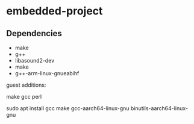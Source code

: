 # embedded-project


## Dependencies

- make
- g++
- libasound2-dev
- make
- g++-arm-linux-gnueabihf

guest additions:

make gcc perl

sudo apt install gcc make gcc-aarch64-linux-gnu binutils-aarch64-linux-gnu